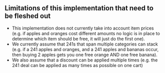 

## Limitations of this implementation that need to be fleshed out
- This implementation does not currently take into account item prices (e.g. if apples and oranges cost different amounts no logic is in place to determine which item should be free, it will just do the first one).
- We currently assume that 241s that span multiple categories can stack (e.g. if a 241 apples and oranges, and a 241 apples and bananas occur, then buying 2 apples gets you one free orange AND one free banana).
- We also assume that a discount can be applied multiple times (e.g. the 241 deal can be applied as many times as possible on one cart)